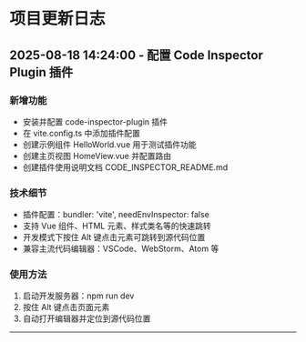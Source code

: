 # 项目更新日志

## 2025-08-18 14:24:00 - 配置 Code Inspector Plugin 插件

### 新增功能
- 安装并配置 code-inspector-plugin 插件
- 在 vite.config.ts 中添加插件配置
- 创建示例组件 HelloWorld.vue 用于测试插件功能
- 创建主页视图 HomeView.vue 并配置路由
- 创建插件使用说明文档 CODE_INSPECTOR_README.md

### 技术细节
- 插件配置：bundler: 'vite', needEnvInspector: false
- 支持 Vue 组件、HTML 元素、样式类名等的快速跳转
- 开发模式下按住 Alt 键点击元素可跳转到源代码位置
- 兼容主流代码编辑器：VSCode、WebStorm、Atom 等

### 使用方法
1. 启动开发服务器：npm run dev
2. 按住 Alt 键点击页面元素
3. 自动打开编辑器并定位到源代码位置

--- 